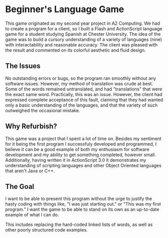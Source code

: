 Beginner's Language Game
========================
This game originated as my second year project in A2 Computing. We had to create a program for a client, so I built a Flash and ActionScript language game for a student studying Spanish at Chester University. The idea of the game was to build a cursory understanding of a variety of languages (nine) with interactability and reasonable accuracy. The client was pleased with the result and commented on its colorful aesthetic and fluid design.


The Issues
---------------
No outstanding errors or bugs, so the program ran smoothly without any software issues. However, my method of translation was crude at best. Some of the words remained untranslated, and had "translations" that were the exact same word. Practically, this was an issue. However, the client had expressed complete acceptance of this fault, claiming that they had wanted only a basic understanding of the languages, and that the variety of such outweighed the occasional mistake.


Why Refurbish?
---------------
This game was a project that I spent a lot of time on. Besides my sentiment for it being the first program I successfuly developed and programmed, I believe it can be a good example of both my enthusiasm for software development and my ability to get something completed, however small. Additionally, having written it in ActionScript 3.0 it demonstrates my understanding of scripting languages and other Object Oriented languages that aren't Java or C++.

The Goal
---------------
I want to be able to present this program without the urge to justify the hasty coding with things like, "I was just starting out." or "This was my first program." I want the game to be able to stand on its own as an up-to-date example of what I can do.

This includes replacing the hard-coded linked lists of words, as well as other poorly structured code examples.

